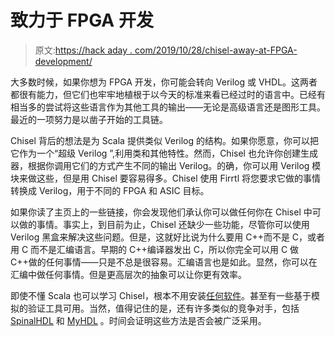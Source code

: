 # 致力于 FPGA 开发

> 原文:[https://hack aday . com/2019/10/28/chisel-away-at-FPGA-development/](https://hackaday.com/2019/10/28/chisel-away-at-fpga-development/)

大多数时候，如果你想为 FPGA 开发，你可能会转向 Verilog 或 VHDL。这两者都很有能力，但它们也牢牢地植根于以今天的标准来看已经过时的语言中。已经有相当多的尝试将这些语言作为其他工具的输出——无论是高级语言还是图形工具。最近的一项努力是以凿子开始的工具链。

Chisel 背后的想法是为 Scala 提供类似 Verilog 的结构。如果你愿意，你可以把它作为一个“超级 Verilog ”,利用类和其他特性。然而，Chisel 也允许你创建生成器，根据你调用它们的方式产生不同的输出 Verilog。的确，你可以用 Verilog 模块来做这些，但是用 Chisel 要容易得多。Chisel 使用 Firrtl 将您要求它做的事情转换成 Verilog，用于不同的 FPGA 和 ASIC 目标。

如果你读了主页上的一些链接，你会发现他们承认你可以做任何你在 Chisel 中可以做的事情。事实上，到目前为止，Chisel 还缺少一些功能，尽管你可以使用 Verilog 黑盒来解决这些问题。但是，这就好比说为什么要用 C++而不是 C，或者用 C 而不是汇编语言。早期的 C++编译器发出 C，所以你完全可以用 C 做 C++做的任何事情——只是不总是很容易。汇编语言也是如此。显然，你可以在汇编中做任何事情。但是更高层次的抽象可以让你更有效率。

即使不懂 Scala 也可以学习 Chisel，根本不用安装[任何软件](https://mybinder.org/v2/gh/freechipsproject/chisel-bootcamp/master)。甚至有一些基于模拟的验证工具可用。当然，值得记住的是，还有许多类似的竞争对手，包括 [SpinalHDL](https://hackaday.com/2018/12/08/vexrisc-v-exposed/) 和 [MyHDL](https://hackaday.com/2012/06/13/myhdl-python-programming-option-for-fpga/) 。时间会证明这些方法是否会被广泛采用。